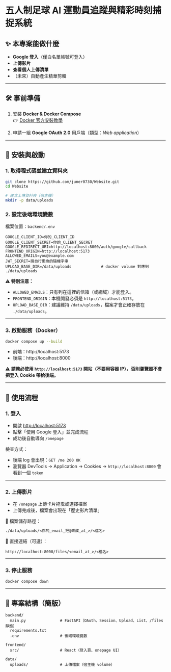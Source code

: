 # 五人制足球 AI 運動員追蹤與精彩時刻捕捉系統

## ✨ 本專案能做什麼
- **Google 登入**（僅白名單帳號可登入）
- **上傳影片**
- **查看個人上傳清單**
- （未來）自動產生精華剪輯

---

## 🛠 事前準備
1. 安裝 **Docker & Docker Compose**  
   👉 [Docker 官方安裝教學](https://docs.docker.com/get-docker/)

2. 申請一組 **Google OAuth 2.0** 用戶端（類型：*Web application*）

---

## 🚀 安裝與啟動

### 1. 取得程式碼並建立資料夾
```bash
git clone https://github.com/juner0730/Website.git
cd Website

# 建立上傳資料夾（宿主機）
mkdir -p data/uploads
```

### 2. 設定後端環境變數
檔案位置：`backend/.env`  

```env
GOOGLE_CLIENT_ID=你的_CLIENT_ID
GOOGLE_CLIENT_SECRET=你的_CLIENT_SECRET
GOOGLE_REDIRECT_URI=http://localhost:8000/auth/google/callback
FRONTEND_ORIGIN=http://localhost:5173
ALLOWED_EMAILS=you@example.com 
JWT_SECRET=請自行更換的隨機字串
UPLOAD_BASE_DIR=/data/uploads             # docker volume 對應到 ./data/uploads
```

⚠️ **特別注意：**
- `ALLOWED_EMAILS`：只有列在這裡的信箱（或網域）才能登入。  
- `FRONTEND_ORIGIN`：本機開發必須是 `http://localhost:5173`。  
- `UPLOAD_BASE_DIR`：建議維持 `/data/uploads`，檔案才會正確存放在 `./data/uploads`。

---

### 3. 啟動服務（Docker）
```bash
docker compose up --build
```

- 前端：http://localhost:5173  
- 後端：http://localhost:8000  

⚠️ **請務必使用 `http://localhost:5173` 開站（不要用容器 IP），否則瀏覽器不會把登入 Cookie 帶給後端。**

---

## 🔑 使用流程

### 1. 登入
- 開啟 [http://localhost:5173](http://localhost:5173)  
- 點擊「使用 Google 登入」並完成流程  
- 成功後自動導向 `/onepage`  

檢查方式：  
- 後端 log 會出現：`GET /me 200 OK`  
- 瀏覽器 DevTools → Application → Cookies → `http://localhost:8000` 會看到一個 `token`

---

### 2. 上傳影片
- 在 `/onepage` 上傳卡片拖曳或選擇檔案  
- 上傳完成後，檔案會出現在「歷史影片清單」  

📂 檔案儲存路徑：  
```txt
./data/uploads/<你的_email_把@改成_at_>/<檔名>
```

📎 直接連結（可選）：  
```
http://localhost:8000/files/<email_at_>/<檔名>
```

---

### 3. 停止服務
```bash
docker compose down
```

---

## 📂 專案結構（簡版）
```
backend/
  main.py               # FastAPI（OAuth、Session、Upload、List、/files 靜態）
  requirements.txt
  .env                  # 後端環境變數

frontend/
  src/                  # React（登入頁、onepage UI）

data/
  uploads/              # 上傳檔案（宿主機 volume）
```

